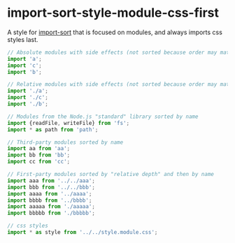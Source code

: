 # import-sort-style-module-css-first

A style for [import-sort](https://github.com/renke/import-sort) that is focused
on modules, and always imports css styles last.

```typescript
// Absolute modules with side effects (not sorted because order may matter)
import 'a';
import 'c';
import 'b';

// Relative modules with side effects (not sorted because order may matter)
import './a';
import './c';
import './b';

// Modules from the Node.js "standard" library sorted by name
import {readFile, writeFile} from 'fs';
import * as path from 'path';

// Third-party modules sorted by name
import aa from 'aa';
import bb from 'bb';
import cc from 'cc';

// First-party modules sorted by "relative depth" and then by name
import aaa from '../../aaa';
import bbb from '../../bbb';
import aaaa from '../aaaa';
import bbbb from '../bbbb';
import aaaaa from './aaaaa';
import bbbbb from './bbbbb';

// css styles
import * as style from '../../style.module.css';
```
